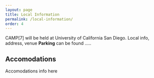 ```yaml
---
layout: page
title: Local Information
permalink: /local-information/
order: 4
---
```


CAMP[7] will be held at University of California San Diego. Local info, address, venue 
**Parking** can be found .....

## Accomodations
Accomodations info here


